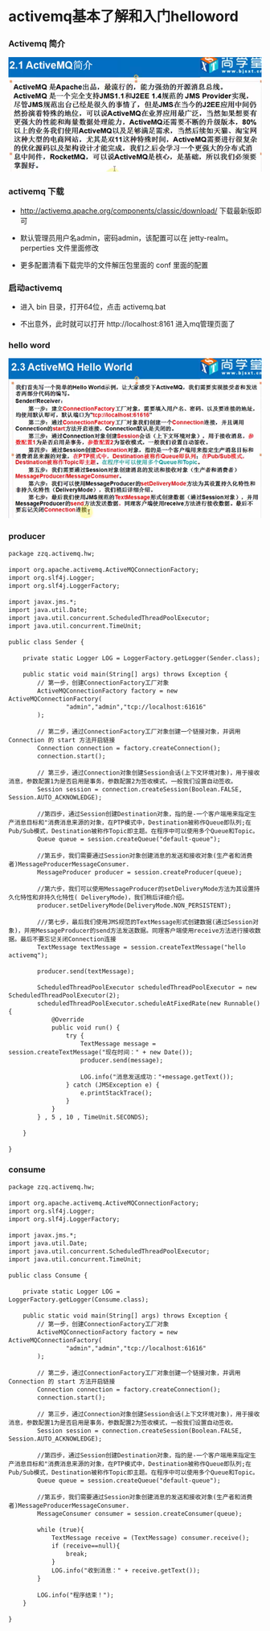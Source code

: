# activemq基本了解和入门helloword

### Activemq 简介

![x](../images/activemq-show.png)

### activemq 下载

* http://activemq.apache.org/components/classic/download/ 下载最新版即可

* 默认管理员用户名admin，密码admin，该配置可以在 jetty-realm。perperties 文件里面修改

* 更多配置清看下载完毕的文件解压包里面的 conf 里面的配置

### 启动activemq

* 进入 bin 目录，打开64位，点击 activemq.bat

* 不出意外，此时就可以打开 http://localhost:8161 进入mq管理页面了

### hello word

![x](../images/activemq-hello-word.png)

### producer

    package zzq.activemq.hw;

    import org.apache.activemq.ActiveMQConnectionFactory;
    import org.slf4j.Logger;
    import org.slf4j.LoggerFactory;

    import javax.jms.*;
    import java.util.Date;
    import java.util.concurrent.ScheduledThreadPoolExecutor;
    import java.util.concurrent.TimeUnit;

    public class Sender {

        private static Logger LOG = LoggerFactory.getLogger(Sender.class);

        public static void main(String[] args) throws Exception {
            // 第一步，创建ConnectionFactory工厂对象
            ActiveMQConnectionFactory factory = new ActiveMQConnectionFactory(
                    "admin","admin","tcp://localhost:61616"
            );

            // 第二步，通过ConnectionFactory工厂对象创建一个链接对象，并调用 Connection 的 start 方法开启链接
            Connection connection = factory.createConnection();
            connection.start();

            // 第三步，通过Connection对象创建Session会话(上下文环境对象)，用于接收消息，参数配置1为是否启用是事务，参数配置2为签收模式，一般我们设置自动签收。
            Session session = connection.createSession(Boolean.FALSE, Session.AUTO_ACKNOWLEDGE);

            //第四步，通过Session创建Destination对象，指的是-一个客户端用来指定生产消息目标和"消费消息来源的对象，在PTP模式中，Destination被称作Queue即队列;在Pub/Sub模式，Destination被称作Topic即主题。在程序中可以使用多个Queue和Topic。
            Queue queue = session.createQueue("default-queue");

            //第五步，我们需要通过Session对象创建消息的发送和接收对象(生产者和消费者)MessageProducerMessageConsumer.
            MessageProducer producer = session.createProducer(queue);

            //第六步，我们可以使用MessageProducer的setDeliveryMode方法为其设置持久化特性和非持久化特性( DeliveryMode)，我们稍后详细介绍。
            producer.setDeliveryMode(DeliveryMode.NON_PERSISTENT);

            ///第七步，最后我们使用JMS规范的TextMessage形式创建数据(通过Session对象)，并用MessageProducer的send方法发送数据。同理客户端使用receive方法进行接收数据。最后不要忘记关闭Connection连接
            TextMessage textMessage = session.createTextMessage("hello activemq");

            producer.send(textMessage);

            ScheduledThreadPoolExecutor scheduledThreadPoolExecutor = new ScheduledThreadPoolExecutor(2);
            scheduledThreadPoolExecutor.scheduleAtFixedRate(new Runnable() {
                @Override
                public void run() {
                    try {
                        TextMessage message = session.createTextMessage("现在时间：" + new Date());
                        producer.send(message);

                        LOG.info("消息发送成功："+message.getText());
                    } catch (JMSException e) {
                        e.printStackTrace();
                    }
                }
            } , 5 , 10 , TimeUnit.SECONDS);

        }

    }

### consume

    package zzq.activemq.hw;

    import org.apache.activemq.ActiveMQConnectionFactory;
    import org.slf4j.Logger;
    import org.slf4j.LoggerFactory;

    import javax.jms.*;
    import java.util.Date;
    import java.util.concurrent.ScheduledThreadPoolExecutor;
    import java.util.concurrent.TimeUnit;

    public class Consume {

        private static Logger LOG = LoggerFactory.getLogger(Consume.class);

        public static void main(String[] args) throws Exception {
            // 第一步，创建ConnectionFactory工厂对象
            ActiveMQConnectionFactory factory = new ActiveMQConnectionFactory(
                    "admin","admin","tcp://localhost:61616"
            );

            // 第二步，通过ConnectionFactory工厂对象创建一个链接对象，并调用 Connection 的 start 方法开启链接
            Connection connection = factory.createConnection();
            connection.start();

            // 第三步，通过Connection对象创建Session会话(上下文环境对象)，用于接收消息，参数配置1为是否启用是事务，参数配置2为签收模式，一般我们设置自动签收。
            Session session = connection.createSession(Boolean.FALSE, Session.AUTO_ACKNOWLEDGE);

            //第四步，通过Session创建Destination对象，指的是-一个客户端用来指定生产消息目标和"消费消息来源的对象，在PTP模式中，Destination被称作Queue即队列;在Pub/Sub模式，Destination被称作Topic即主题。在程序中可以使用多个Queue和Topic。
            Queue queue = session.createQueue("default-queue");

            //第五步，我们需要通过Session对象创建消息的发送和接收对象(生产者和消费者)MessageProducerMessageConsumer.
            MessageConsumer consumer = session.createConsumer(queue);

            while (true){
                TextMessage receive = (TextMessage) consumer.receive();
                if (receive==null){
                    break;
                }
                LOG.info("收到消息：" + receive.getText());
            }

            LOG.info("程序结束！");
        }

    }
